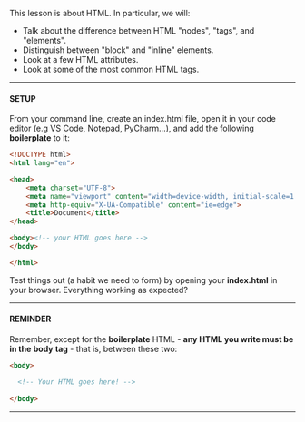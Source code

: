 
This lesson is about HTML. In particular, we will:

-   Talk about the difference between HTML "nodes", "tags", and "elements".
-   Distinguish between "block" and "inline" elements.
-   Look at a few HTML attributes.
-   Look at some of the most common HTML tags.

----------

  

#### **SETUP**

From your command line, create an index.html file, open it in your code editor (e.g VS Code, Notepad, PyCharm...), and add the following **boilerplate** to it:

  
```html
<!DOCTYPE html>
<html lang="en">

<head>
    <meta charset="UTF-8">
    <meta name="viewport" content="width=device-width, initial-scale=1.0">
    <meta http-equiv="X-UA-Compatible" content="ie=edge">
    <title>Document</title>
</head>

<body><!-- your HTML goes here -->
</body>

</html>
```
  

Test things out (a habit we need to form) by opening your **index.html** in your browser. Everything working as expected?

----------

  

#### **REMINDER**

Remember, except for the **boilerplate** HTML - **any HTML you write must be in the** **body** **tag** - that is, between these two:

```html
<body>

  <!-- Your HTML goes here! -->
  
</body>
```

----------